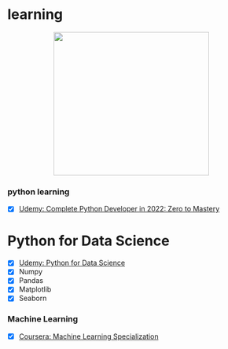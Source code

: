 # learning

<p align="center">
  <img src="https://i.imgur.com/A5J6Qdb.png" width="316" height="292"/>
</p>


### python learning
- [x] [Udemy: Complete Python Developer in 2022: Zero to Mastery](https://www.udemy.com/course/complete-python-developer-zero-to-mastery/)

# Python for Data Science
- [x] [Udemy: Python for Data Science](https://www.udemy.com/course/python-for-data-science/)
- [x] Numpy
- [x] Pandas
- [x] Matplotlib
- [x] Seaborn

### Machine Learning
- [x] [Coursera: Machine Learning Specialization](https://www.coursera.org/specializations/machine-learning-introduction)